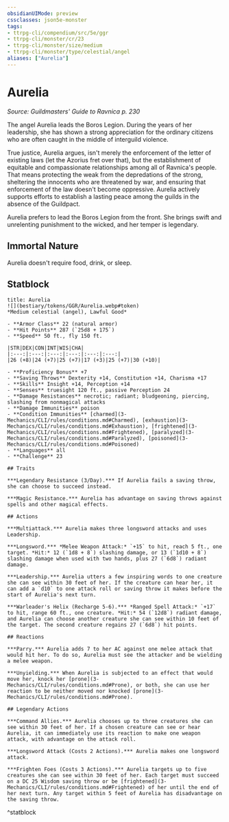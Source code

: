 ```yaml
---
obsidianUIMode: preview
cssclasses: json5e-monster
tags:
- ttrpg-cli/compendium/src/5e/ggr
- ttrpg-cli/monster/cr/23
- ttrpg-cli/monster/size/medium
- ttrpg-cli/monster/type/celestial/angel
aliases: ["Aurelia"]
---
```

# Aurelia
*Source: Guildmasters' Guide to Ravnica p. 230*  

The angel Aurelia leads the Boros Legion. During the years of her leadership, she has shown a strong appreciation for the ordinary citizens who are often caught in the middle of interguild violence.

True justice, Aurelia argues, isn't merely the enforcement of the letter of existing laws (let the Azorius fret over that), but the establishment of equitable and compassionate relationships among all of Ravnica's people. That means protecting the weak from the depredations of the strong, sheltering the innocents who are threatened by war, and ensuring that enforcement of the law doesn't become oppressive. Aurelia actively supports efforts to establish a lasting peace among the guilds in the absence of the Guildpact.

Aurelia prefers to lead the Boros Legion from the front. She brings swift and unrelenting punishment to the wicked, and her temper is legendary.

## Immortal Nature

Aurelia doesn't require food, drink, or sleep.

## Statblock

```ad-statblock
title: Aurelia
![](bestiary/tokens/GGR/Aurelia.webp#token)
*Medium celestial (angel), Lawful Good*

- **Armor Class** 22 (natural armor)
- **Hit Points** 287 (`25d8 + 175`)
- **Speed** 50 ft., fly 150 ft.

|STR|DEX|CON|INT|WIS|CHA|
|:---:|:---:|:---:|:---:|:---:|:---:|
|26 (+8)|24 (+7)|25 (+7)|17 (+3)|25 (+7)|30 (+10)|

- **Proficiency Bonus** +7
- **Saving Throws** Dexterity +14, Constitution +14, Charisma +17
- **Skills** Insight +14, Perception +14
- **Senses** truesight 120 ft., passive Perception 24
- **Damage Resistances** necrotic; radiant; bludgeoning, piercing, slashing from nonmagical attacks
- **Damage Immunities** poison
- **Condition Immunities** [charmed](3-Mechanics/CLI/rules/conditions.md#Charmed), [exhaustion](3-Mechanics/CLI/rules/conditions.md#Exhaustion), [frightened](3-Mechanics/CLI/rules/conditions.md#Frightened), [paralyzed](3-Mechanics/CLI/rules/conditions.md#Paralyzed), [poisoned](3-Mechanics/CLI/rules/conditions.md#Poisoned)
- **Languages** all
- **Challenge** 23

## Traits

***Legendary Resistance (3/Day).*** If Aurelia fails a saving throw, she can choose to succeed instead.

***Magic Resistance.*** Aurelia has advantage on saving throws against spells and other magical effects.

## Actions

***Multiattack.*** Aurelia makes three longsword attacks and uses Leadership.

***Longsword.*** *Melee Weapon Attack:* `+15` to hit, reach 5 ft., one target. *Hit:* 12 (`1d8 + 8`) slashing damage, or 13 (`1d10 + 8`) slashing damage when used with two hands, plus 27 (`6d8`) radiant damage.

***Leadership.*** Aurelia utters a few inspiring words to one creature she can see within 30 feet of her. If the creature can hear her, it can add a `d10` to one attack roll or saving throw it makes before the start of Aurelia's next turn.

***Warleader's Helix (Recharge 5-6).*** *Ranged Spell Attack:* `+17` to hit, range 60 ft., one creature. *Hit:* 54 (`12d8`) radiant damage, and Aurelia can choose another creature she can see within 10 feet of the target. The second creature regains 27 (`6d8`) hit points.

## Reactions

***Parry.*** Aurelia adds 7 to her AC against one melee attack that would hit her. To do so, Aurelia must see the attacker and be wielding a melee weapon.

***Unyielding.*** When Aurelia is subjected to an effect that would move her, knock her [prone](3-Mechanics/CLI/rules/conditions.md#Prone), or both, she can use her reaction to be neither moved nor knocked [prone](3-Mechanics/CLI/rules/conditions.md#Prone).

## Legendary Actions

***Command Allies.*** Aurelia chooses up to three creatures she can see within 30 feet of her. If a chosen creature can see or hear Aurelia, it can immediately use its reaction to make one weapon attack, with advantage on the attack roll.

***Longsword Attack (Costs 2 Actions).*** Aurelia makes one longsword attack.

***Frighten Foes (Costs 3 Actions).*** Aurelia targets up to five creatures she can see within 30 feet of her. Each target must succeed on a DC 25 Wisdom saving throw or be [frightened](3-Mechanics/CLI/rules/conditions.md#Frightened) of her until the end of her next turn. Any target within 5 feet of Aurelia has disadvantage on the saving throw.
```
^statblock